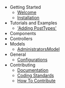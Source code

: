
- Getting Started
    - [Welcome](/docs/cakeadmin/1.0/index)
    - [Installation](/docs/cakeadmin/1.0/installation)
- Tutorials and Examples
    - ['Adding PostTypes'](/docs/cakeadmin.1.0/tutorials-and-examples/adding-posttypes)
- Components
- Controllers
- Models
    - [AdministratorsModel](/docs/cakeadmin/1.0/models/administrators)
- General
    - [Configurations](/docs/cakeadmin/1.0/general/configurations)
- Contributing
	- [Documentation](/docs/cakeadmin/1.0/contributing/documentation)
	- [Coding Standards](/docs/cakeadmin/1.0/contributing/coding-standards)
	- [How To Contribute](/docs/cakeadmin/1.0/contributing/how-to-contribute)
